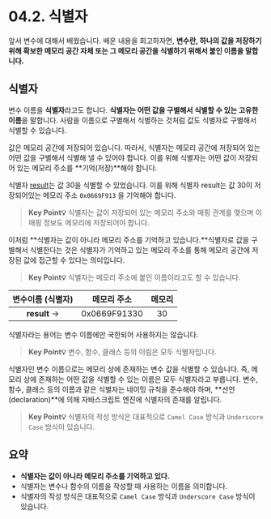 # 04.2. 식별자

앞서 변수에 대해서 배웠습니다. 배운 내용을 회고하자면, **변수란, 하나의 값을 저장하기 위해 확보한 메모리 공간 자체 또는 그 메모리 공간을 식별하기 위해서 붙인 이름을 말합니다.**

## 식별자

변수 이름을 **식별자**라고도 합니다. **식별자는 어떤 값을 구별해서 식별할 수 있는 고유한 이름**을 말합니다. 사람을 이름으로 구별해서 식별하는 것처럼 값도 식별자로 구별해서 식별할 수 있습니다.

값은 메모리 공간에 저장되어 있습니다. 따라서, 식별자는 메모리 공간에 저장되어 있는 어떤 값을 구별해서 식별해 낼 수 있어야 합니다. 이를 위해 식별자는 어떤 값이 저장되어 있는 메모리 주소를 \*\*기억(저장)\*\*해야 합니다.

식별자 [result](https://github.com/ohtaekwon/Frontend-101/blob/main/JavaScript/DeepDive/04.%EB%B3%80%EC%88%98/4.1\_%EB%B3%80%EC%88%98%EB%9E%80%20%EB%AC%B4%EC%97%87%EC%9D%B8%EA%B0%80.md#%EA%B0%92%EC%9D%98-%EC%83%9D%EC%84%B1%EA%B3%BC-%EB%B3%80%EC%88%98%EC%97%90-%EC%9D%98-%ED%95%9C-%ED%95%A0%EB%8B%B9)는 값 30을 식별할 수 있었습니다. 이를 위해 식별자 result는 값 30이 저장되어있는 메모리 주소 `0x0669F913` 을 기억해야 합니다.

> **Key Point💡** 식별자는 값이 저장되어 있는 메모리 주소와 매핑 관계를 맺으며 이 매핑 정보도 메모리에 저장되어야 합니다.

이처럼 \*\*식별자는 값이 아니라 메모리 주소를 기억하고 있습니다.\*\*식별자로 값을 구별해서 식별한다는 것은 식별자가 기억하고 있는 메모리 주소를 통해 메모리 공간에 저장된 값에 접근할 수 있다는 의미입니다.

> **Key Point💡** 식별자는 메모리 주소에 붙인 이름이라고도 할 수 있습니다.

|  변수이름 (식별자)  |    메모리 주소    | 메모리 |
| :----------: | :----------: | :-: |
| **result** → | 0x0669F91330 |  30 |

식별자라는 용어는 변수 이름에만 국한되어 사용하지는 않습니다.

> **Key Point💡** 변수, 함수, 클래스 등의 이림은 모두 식별자입니다.

식별자인 변수 이름으로는 메모리 상에 존재하는 변수 값을 식별할 수 있습니다. 즉, 메모리 상에 존재하는 어떤 값을 식별할 수 있는 이름은 모두 식별자라고 부릅니다. 변수, 함수, 클래스 등의 이름과 같은 식별자는 네이밍 규칙을 준수해야 하며, \*\*선언(declaration)\*\*에 의해 자바스크립트 엔진에 식별자의 존재를 알립니다.

> **Key Point💡** 식별자의 작성 방식은 대표적으로 `Camel Case` 방식과 `Underscore Case` 방식이 있습니다.

## 요약

* **식별자는 값이 아니라 메모리 주소를 기억하고 있다.**
* 식별자는 변수나 함수의 이름을 작성할 때 사용하는 이름을 의미합니다.
* 식별자의 작성 방식은 대표적으로 `Camel Case` 방식과 `Underscore Case` 방식이 있습니다.
